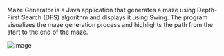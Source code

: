 Maze Generator is a Java application that generates a maze using Depth-First Search (DFS) algorithm and displays it using Swing. The program visualizes the maze generation process and highlights the path from the start to the end of the maze.

![image](https://github.com/Pioter1290/MazeGenerator/assets/130219773/82495932-f0e6-4b47-ad06-df973138a316)
